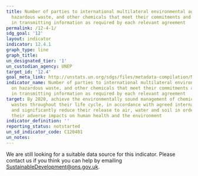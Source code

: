 ```yaml
---
title: Number of parties to international multilateral environmental agreements on
  hazardous waste, and other chemicals that meet their commitments and obligations
  in transmitting information as required by each relevant agreement
permalink: /12-4-1/
sdg_goal: '12'
layout: indicator
indicator: 12.4.1
graph_type: line
graph_title:
un_designated_tier: '1'
un_custodian_agency: UNEP
target_id: '12.4'
goal_meta_link: http://unstats.un.org/sdgs/files/metadata-compilation/Metadata-Goal-12.pdf
indicator_name: Number of parties to international multilateral environmental agreements
  on hazardous waste, and other chemicals that meet their commitments and obligations
  in transmitting information as required by each relevant agreement
target: By 2020, achieve the environmentally sound management of chemicals and all
  wastes throughout their life cycle, in accordance with agreed international frameworks,
  and significantly reduce their release to air, water and soil in order to minimize
  their adverse impacts on human health and the environment
indicator_definition: ''
reporting_status: notstarted
un_sd_indicator_code: C120401
un_notes:
---
```


We are still looking for a suitable data source for this indicator. Please contact us if you think you can help by emailing <a href="mailto:SustainableDevelopment@ons.gov.uk">SustainableDevelopment@ons.gov.uk</a>.


